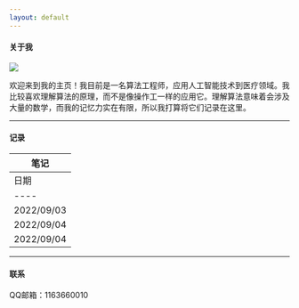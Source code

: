 ```yaml
---
layout: default
---
```


#### 关于我

<img class="profile-picture" src="sherlock.jpg">

欢迎来到我的主页！我目前是一名算法工程师，应用人工智能技术到医疗领域。我比较喜欢理解算法的原理，而不是像操作工一样的应用它。理解算法意味着会涉及大量的数学，而我的记忆力实在有限，所以我打算将它们记录在这里。

---

#### 记录


笔记|
----|
日期 | 主题 | 文档 | 代码 |
----|----|----|----
2022/09/03 | 待上传 | 待上传
2022/09/04 | 待上传 | 待上传
2022/09/04 | 待上传 | 待上传

---

#### 联系

QQ邮箱：1163660010
